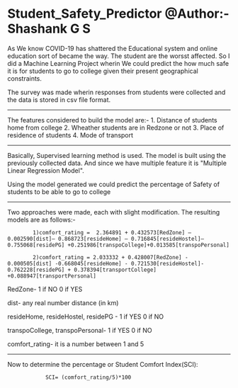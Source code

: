 # Student_Safety_Predictor  @Author:- Shashank G S

As We know COVID-19 has shattered the Educational system and online education sort of became the way. The student are the worsst affected. So I did a Machine Learning Project wherin We could predict the how much safe it is for students to go to college given their present geographical constraints.

The survey was made wherin responses from students were collected and the data is stored in csv file format. 
________________________________________________________________________________________________________________________________________________________________________________
The features considered to build the model are:-
    1. Distance of students home from college
    2. Wheather students are in Redzone or not
    3. Place of residence of students
    4. Mode of transport
    
_______________________________________________________________________________________________________________________________________________________________________________    
Basically, Supervised learning method is used. The model is built using the previously collected data. And since we have multiple feature it is "Multiple Linear Regression Model".

Using the model generated we could predict the percentage of Safety of students to be able to go to college
_______________________________________________________________________________________________________________________________________________________________________________
Two approaches were made, each with slight modification. The resulting models are as follows:-

            1)comfort_rating =  2.364891 + 0.432573[RedZone] – 0.002590[dist]– 0.868723[resideHome] – 0.716845[resideHostel]– 0.755068[residePG] +0.251986[transpoCollege]+0.013585[transpoPersonal]

            2)comfort_rating = 2.033332 + 0.428007[RedZone] - 0.000505[dist] -0.668045[resideHome] - 0.721530[resideHostel]- 0.762228[residePG] + 0.378394[transportCollege] +0.088947[transportPersonal]
            
            
RedZone-
    1 if NO
    0 if YES
    
dist-
    any real number distance (in km)
    
resideHome, resideHostel, residePG -
    1 if YES
    0 if NO

transpoCollege, transpoPersonal-
    1 if YES
    0 if NO

comfort_rating-
    it is a number between  1  and  5

______________________________________________________________________________________________________________________________________________________________________________

Now to determine the percentage or Student Comfort Index(SCI):

                SCI= (comfort_rating/5)*100
                
